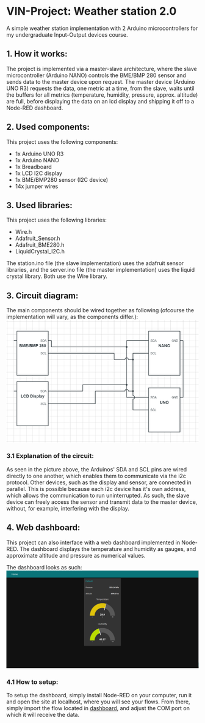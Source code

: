 # VIN-Project: Weather station 2.0

A simple weather station implementation with 2 Arduino microcontrollers for my undergraduate Input-Output devices course.

## 1. How it works:

The project is implemented via a master-slave architecture, where the slave microcontroller (Arduino NANO) controls the BME/BMP 280 sensor and
sends data to the master device upon request. The master device (Arduino UNO R3) requests the data, one metric at a time, from the slave, waits 
until the buffers for all metrics (temperature, humidity, pressure, approx. altitude) are full, before displaying the data on an lcd display 
and shipping it off to a Node-RED dashboard.

## 2. Used components:

This project uses the following components:
- 1x Arduino UNO R3
- 1x Arduino NANO
- 1x Breadboard
- 1x LCD I2C display
- 1x BME/BMP280 sensor (I2C device)
- 14x jumper wires 

## 3. Used libraries:

This project uses the following libraries:
- Wire.h
- Adafruit_Sensor.h 
- Adafruit_BME280.h
- LiquidCrystal_I2C.h

The station.ino file (the slave implementation) uses the adafruit sensor libraries, and the
server.ino file (the master implementation) uses the liquid crystal library. Both use the Wire library.

## 3. Circuit diagram:

The main components should be wired together as following (ofcourse the implementation will vary, as the components differ.):
<br>
![CircuitDiagram](resources/scheme.png)
<br>

### 3.1 Explanation of the circuit:

As seen in the picture above, the Arduinos' SDA and SCL pins are wired directly to one another, which enables them to communicate via the i2c protocol. Other devices, such as 
the display and sensor, are connected in parallel. This is possible because each i2c device has it's own address, which allows the communication to run uninterrupted. As such, the
slave device can freely access the sensor and transmit data to the master device, without, for example, interfering with the display.

## 4. Web dashboard:

This project can also interface with a web dashboard implemented in Node-RED. The dashboard displays the temperature and humidity as gauges, and approximate altitude and pressure as numerical values.

The dashboard looks as such:
<br>
![Dashboard](resources/dashboard.png)
<br>

### 4.1 How to setup:

To setup the dashboard, simply install Node-RED on your computer, run it and open the site at localhost, where you will see your flows. From there, simply import the flow located in
[dashboard](dashboard/flows.json), and adjust the COM port on which it will receive the data.
